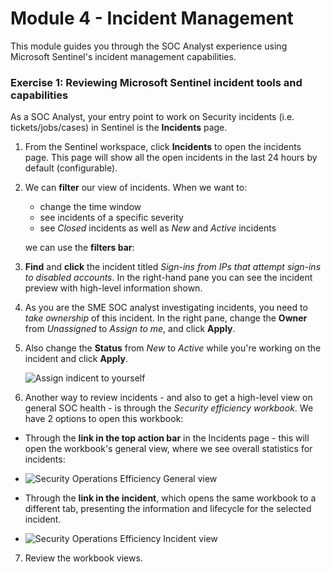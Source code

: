 # Module 4 - Incident Management

This module guides you through the SOC Analyst experience using Microsoft Sentinel's incident management capabilities.

### Exercise 1: Reviewing Microsoft Sentinel incident tools and capabilities

As a SOC Analyst, your entry point to work on Security incidents (i.e. tickets/jobs/cases) in Sentinel is the **Incidents** page.

1. From the Sentinel workspace, click **Incidents** to open the incidents page. This page will show all the open incidents in the last 24 hours by default (configurable).

2. We can **filter** our view of incidents. When we want to:
   - change the time window
   - see incidents of a specific severity
   - see *Closed* incidents as well as *New* and *Active* incidents
  
    we can use the **filters bar**:

3. **Find** and **click** the incident titled *Sign-ins from IPs that attempt sign-ins to disabled accounts*. In the right-hand pane you can see the incident preview with high-level information shown.
   
4. As you are the SME SOC analyst investigating incidents, you need to *take ownership* of this incident. In the right pane, change the **Owner** from *Unassigned* to *Assign to me*, and click **Apply**.
   
5. Also change the **Status** from *New* to *Active* while you're working on the incident and click **Apply**.
 
    ![Assign indicent to yourself](../Images/m5-assigen_ticket.gif?raw=true)

6. Another way to review incidents - and also to get a high-level view on general SOC health - is through the *Security efficiency workbook*. We have 2 options to open this workbook:

- Through the **link in the top action bar** in the Incidents page - this will open the workbook's general view, where we see overall statistics for incidents:
- ![Security Operations Efficiency General view](../Images/m5-SecurityOperationsEfficiency.gif?raw=true)

- Through the **link in the incident**, which opens the same workbook to a different tab, presenting the information and lifecycle for the selected incident.
- ![Security Operations Efficiency Incident view](../Images/m5-SecurityOperationsEfficiency_incident.gif?raw=true)

7. Review the workbook views.
